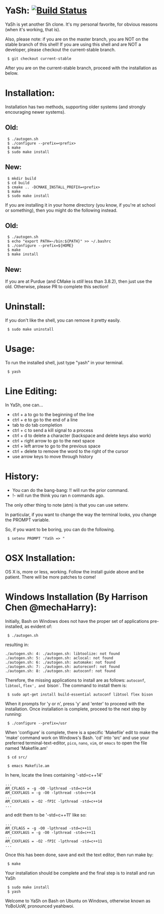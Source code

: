 YaSh: [![Build Status](https://travis-ci.org/allenh1/YaSh.svg?branch=master)](https://travis-ci.org/allenh1/YaSh)
====
YaSh is yet another Sh clone. It's my personal favorite, for obvious reasons (when it's working, that is).

Also, please note: if you are on the master branch, you are NOT on the stable
branch of this shell! If you are using this shell and are NOT a developer,
please checkout the current-stable branch.

```
 $ git checkout current-stable
```

After you are on the current-stable branch, proceed with the installation
as below.

Installation:
=============
Installation has two methods, supporting older systems (and strongly encouraging
newer systems).

Old:
-----
```
 $ ./autogen.sh
 $ ./configure --prefix=<prefix>
 $ make
 $ sudo make install
```

New:
-----
```
 $ mkdir build
 $ cd build
 $ cmake .. -DCMAKE_INSTALL_PREFIX=<prefix>
 $ make
 $ sudo make install
```

If you are installing it in your home directory (you know, if you're at school
or something), then you might do the following instead.

Old:
-----
```
 $ ./autogen.sh
 $ echo "export PATH=~/bin:${PATH}" >> ~/.bashrc
 $ ./configure --prefix=${HOME}
 $ make
 $ make install
```

New:
-----
If you are at Purdue (and CMake is _still_ less than 3.8.2), then just use the
old. Otherwise, please PR to complete this section!

Uninstall:
==========
If you don't like the shell, you can remove it pretty easily.

```
 $ sudo make uninstall
```

Usage:
======
To run the installed shell, just type "yash" in your terminal.

```
 $ yash
```

Line Editing:
=============
In YaSh, one can...

 * ctrl + a to go to the beginning of the line
 * ctrl + e to go to the end of a line
 * tab to do tab completion
 * ctrl + c to send a kill signal to a process
 * ctrl + d to delete a character (backspace and delete keys also work)
 * ctrl + right arrow to go to the next space
 * ctrl + left arrow  to go to the previous space
 * ctrl + delete to remove the word to the right of the cursor
 * use arrow keys to move through history

History:
========
 * You can do the bang-bang: !! will run the prior command.
 * !-<n> will run the think you ran n commands ago.

The only other thing to note (atm) is that you can use setenv.

In particular, if you want to change the way the terminal looks, you change
the PROMPT variable.

So, if you want to be boring, you can do the following.

```
 $ setenv PROMPT "YaSh => "
```

OSX Installation:
==================
OS X is, more or less, working. Follow the install guide above and be patient.
There will be more patches to come!

Windows Installation (By Harrison Chen @mechaHarry):
====================================================
Initially, Bash on Windows does not have the proper set of applications pre-installed, 
as evident of:
```
 $ ./autogen.sh
```
resulting in:
```
./autogen.sh: 4: ./autogen.sh: libtoolize: not found
./autogen.sh: 5: ./autogen.sh: aclocal: not found
./autogen.sh: 6: ./autogen.sh: automake: not found
./autogen.sh: 7: ./autogen.sh: autoreconf: not found
./autogen.sh: 8: ./autogen.sh: autoconf: not found
```
Therefore, the missing applications to install are as follows:
`autoconf`, `libtool`, `flex', and `bison`.
The command to install them is:

```
 $ sudo apt-get install build-essential autoconf libtool flex bison
```

When it prompts for 'y or n', press 'y' and 'enter' to proceed with the installation.
Once installation is complete, proceed to the next step by running:
```
 $ ./configure --prefix=/usr
```
When 'configure' is complete, there is a specific 'Makefile' edit 
to make the 'make' command work on Windows's Bash. 
'cd' into 'src' and use your preferred terminal-text-editor,
`pico`, `nano`, `vim`, or `emacs` to open the file named 'Makefile.am'
```
 $ cd src/
```
```
 $ emacs Makefile.am
```
In here, locate the lines containing '-std=c++14'
```
...
AM_CFLAGS = -g -O0 -lpthread -std=c++14
AM_CXXFLAGS = -g -O0 -lpthread -std=c++14
...
AM_CXXFLAGS = -O2 -fPIC -lpthread -std=c++14
...
```
and edit them to be '-std=c++11' like so:
```
...
AM_CFLAGS = -g -O0 -lpthread -std=c++11
AM_CXXFLAGS = -g -O0 -lpthread -std=c++11
...
AM_CXXFLAGS = -O2 -fPIC -lpthread -std=c++11
...
```
Once this has been done, save and exit the text editor, then run make by:
```
 $ make
```
Your installation should be complete and the final step is to install and run YaSh
```
 $ sudo make install
 $ yash
```
Welcome to YaSh on Bash on Ubuntu on Windows, otherwise known as YoBoUoW, pronounced yeahbwoi.

